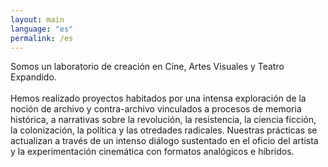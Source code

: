 ```yaml
---
layout: main
language: "es"
permalink: /es
---
```


Somos un laboratorio de creación en Cine, Artes Visuales y Teatro Expandido.
<br/><br/>
Hemos realizado proyectos habitados por una intensa exploración de la noción de archivo y contra-archivo vinculados a procesos de memoria histórica, a narrativas sobre la revolución, la resistencia, la ciencia ficción, la colonización, la política y las otredades radicales. Nuestras prácticas se actualizan a través de un intenso diálogo sustentado en el oficio del artista y la experimentación cinemática con formatos analógicos e híbridos.

